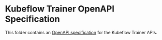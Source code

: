 # Kubeflow Trainer OpenAPI Specification

This folder contains an [OpenAPI specification](https://github.com/OAI/OpenAPI-Specification)
for the Kubeflow Trainer APIs.
